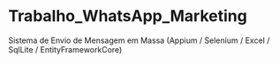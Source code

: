 # Trabalho_WhatsApp_Marketing
Sistema de Envio de Mensagem em Massa (Appium / Selenium / Excel / SqlLite / EntityFrameworkCore)
